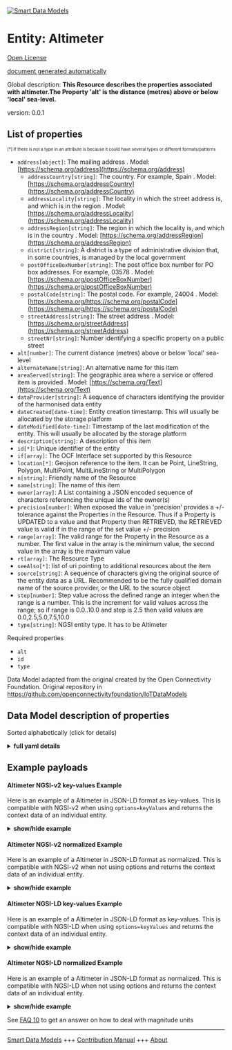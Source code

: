 <!-- 10-Header -->  
[![Smart Data Models](https://smartdatamodels.org/wp-content/uploads/2022/01/SmartDataModels_logo.png "Logo")](https://smartdatamodels.org)  
Entity: Altimeter  
=================<!-- /10-Header -->  
<!-- 15-License -->  
[Open License](https://github.com/smart-data-models//dataModel.OCF/blob/master/Altimeter/LICENSE.md)  
[document generated automatically](https://docs.google.com/presentation/d/e/2PACX-1vTs-Ng5dIAwkg91oTTUdt8ua7woBXhPnwavZ0FxgR8BsAI_Ek3C5q97Nd94HS8KhP-r_quD4H0fgyt3/pub?start=false&loop=false&delayms=3000#slide=id.gb715ace035_0_60)  
<!-- /15-License -->  
<!-- 20-Description -->  
Global description: **This Resource describes the properties associated with altimeter.The Property 'alt' is the distance (metres) above or below 'local' sea-level.**  
version: 0.0.1  
<!-- /20-Description -->  
<!-- 30-PropertiesList -->  

## List of properties  

<sup><sub>[*] If there is not a type in an attribute is because it could have several types or different formats/patterns</sub></sup>  
- `address[object]`: The mailing address  . Model: [https://schema.org/address](https://schema.org/address)	- `addressCountry[string]`: The country. For example, Spain  . Model: [https://schema.org/addressCountry](https://schema.org/addressCountry)  
	- `addressLocality[string]`: The locality in which the street address is, and which is in the region  . Model: [https://schema.org/addressLocality](https://schema.org/addressLocality)  
	- `addressRegion[string]`: The region in which the locality is, and which is in the country  . Model: [https://schema.org/addressRegion](https://schema.org/addressRegion)  
	- `district[string]`: A district is a type of administrative division that, in some countries, is managed by the local government    
	- `postOfficeBoxNumber[string]`: The post office box number for PO box addresses. For example, 03578  . Model: [https://schema.org/postOfficeBoxNumber](https://schema.org/postOfficeBoxNumber)  
	- `postalCode[string]`: The postal code. For example, 24004  . Model: [https://schema.org/https://schema.org/postalCode](https://schema.org/https://schema.org/postalCode)  
	- `streetAddress[string]`: The street address  . Model: [https://schema.org/streetAddress](https://schema.org/streetAddress)  
	- `streetNr[string]`: Number identifying a specific property on a public street    
- `alt[number]`: The current distance (metres) above or below 'local' sea-level  - `alternateName[string]`: An alternative name for this item  - `areaServed[string]`: The geographic area where a service or offered item is provided  . Model: [https://schema.org/Text](https://schema.org/Text)- `dataProvider[string]`: A sequence of characters identifying the provider of the harmonised data entity  - `dateCreated[date-time]`: Entity creation timestamp. This will usually be allocated by the storage platform  - `dateModified[date-time]`: Timestamp of the last modification of the entity. This will usually be allocated by the storage platform  - `description[string]`: A description of this item  - `id[*]`: Unique identifier of the entity  - `if[array]`: The OCF Interface set supported by this Resource  - `location[*]`: Geojson reference to the item. It can be Point, LineString, Polygon, MultiPoint, MultiLineString or MultiPolygon  - `n[string]`: Friendly name of the Resource  - `name[string]`: The name of this item  - `owner[array]`: A List containing a JSON encoded sequence of characters referencing the unique Ids of the owner(s)  - `precision[number]`: When exposed the value in 'precision' provides a +/- tolerance against the Properties in the Resource. Thus if a Property is UPDATED to a value and that Property then RETRIEVED, the RETRIEVED value is valid if in the range of the set value +/- precision  - `range[array]`: The valid range for the Property in the Resource as a number. The first value in the array is the minimum value, the second value in the array is the maximum value  - `rt[array]`: The Resource Type  - `seeAlso[*]`: list of uri pointing to additional resources about the item  - `source[string]`: A sequence of characters giving the original source of the entity data as a URL. Recommended to be the fully qualified domain name of the source provider, or the URL to the source object  - `step[number]`: Step value across the defined range an integer when the range is a number.  This is the increment for valid values across the range; so if range is 0.0..10.0 and step is 2.5 then valid values are 0.0,2.5,5.0,7.5,10.0  - `type[string]`: NGSI entity type. It has to be Altimeter  <!-- /30-PropertiesList -->  
<!-- 35-RequiredProperties -->  
Required properties  
- `alt`  - `id`  - `type`  <!-- /35-RequiredProperties -->  
<!-- 40-RequiredProperties -->  
Data Model adapted from the original created by the Open Connectivity Foundation. Original repository in https://github.com/openconnectivityfoundation/IoTDataModels  
<!-- /40-RequiredProperties -->  
<!-- 50-DataModelHeader -->  
## Data Model description of properties  
Sorted alphabetically (click for details)  
<!-- /50-DataModelHeader -->  
<!-- 60-ModelYaml -->  
<details><summary><strong>full yaml details</strong></summary>    
```yaml  
Altimeter:    
  description: This Resource describes the properties associated with altimeter.The Property 'alt' is the distance (metres) above or below 'local' sea-level.    
  properties:    
    address:    
      description: The mailing address    
      properties:    
        addressCountry:    
          description: 'The country. For example, Spain'    
          type: string    
          x-ngsi:    
            model: https://schema.org/addressCountry    
            type: Property    
        addressLocality:    
          description: 'The locality in which the street address is, and which is in the region'    
          type: string    
          x-ngsi:    
            model: https://schema.org/addressLocality    
            type: Property    
        addressRegion:    
          description: 'The region in which the locality is, and which is in the country'    
          type: string    
          x-ngsi:    
            model: https://schema.org/addressRegion    
            type: Property    
        district:    
          description: 'A district is a type of administrative division that, in some countries, is managed by the local government'    
          type: string    
          x-ngsi:    
            type: Property    
        postOfficeBoxNumber:    
          description: 'The post office box number for PO box addresses. For example, 03578'    
          type: string    
          x-ngsi:    
            model: https://schema.org/postOfficeBoxNumber    
            type: Property    
        postalCode:    
          description: 'The postal code. For example, 24004'    
          type: string    
          x-ngsi:    
            model: https://schema.org/https://schema.org/postalCode    
            type: Property    
        streetAddress:    
          description: The street address    
          type: string    
          x-ngsi:    
            model: https://schema.org/streetAddress    
            type: Property    
        streetNr:    
          description: Number identifying a specific property on a public street    
          type: string    
          x-ngsi:    
            type: Property    
      type: object    
      x-ngsi:    
        model: https://schema.org/address    
        type: Property    
    alt:    
      description: The current distance (metres) above or below 'local' sea-level    
      readOnly: true    
      type: number    
      x-ngsi:    
        type: Property    
    alternateName:    
      description: An alternative name for this item    
      type: string    
      x-ngsi:    
        type: Property    
    areaServed:    
      description: The geographic area where a service or offered item is provided    
      type: string    
      x-ngsi:    
        model: https://schema.org/Text    
        type: Property    
    dataProvider:    
      description: A sequence of characters identifying the provider of the harmonised data entity    
      type: string    
      x-ngsi:    
        type: Property    
    dateCreated:    
      description: Entity creation timestamp. This will usually be allocated by the storage platform    
      format: date-time    
      type: string    
      x-ngsi:    
        type: Property    
    dateModified:    
      description: Timestamp of the last modification of the entity. This will usually be allocated by the storage platform    
      format: date-time    
      type: string    
      x-ngsi:    
        type: Property    
    description:    
      description: A description of this item    
      type: string    
      x-ngsi:    
        type: Property    
    id:    
      anyOf:    
        - description: Identifier format of any NGSI entity    
          maxLength: 256    
          minLength: 1    
          pattern: ^[\w\-\.\{\}\$\+\*\[\]`|~^@!,:\\]+$    
          type: string    
          x-ngsi:    
            type: Property    
        - description: Identifier format of any NGSI entity    
          format: uri    
          type: string    
          x-ngsi:    
            type: Property    
      description: Unique identifier of the entity    
      x-ngsi:    
        type: Property    
    if:    
      description: The OCF Interface set supported by this Resource    
      items:    
        enum:    
          - oic.if.s    
          - oic.if.baseline    
        type: string    
      minItems: 2    
      readOnly: true    
      type: array    
      uniqueItems: true    
      x-ngsi:    
        type: Property    
    location:    
      description: 'Geojson reference to the item. It can be Point, LineString, Polygon, MultiPoint, MultiLineString or MultiPolygon'    
      oneOf:    
        - description: Geojson reference to the item. Point    
          properties:    
            bbox:    
              items:    
                type: number    
              minItems: 4    
              type: array    
            coordinates:    
              items:    
                type: number    
              minItems: 2    
              type: array    
            type:    
              enum:    
                - Point    
              type: string    
          required:    
            - type    
            - coordinates    
          title: GeoJSON Point    
          type: object    
          x-ngsi:    
            type: GeoProperty    
        - description: Geojson reference to the item. LineString    
          properties:    
            bbox:    
              items:    
                type: number    
              minItems: 4    
              type: array    
            coordinates:    
              items:    
                items:    
                  type: number    
                minItems: 2    
                type: array    
              minItems: 2    
              type: array    
            type:    
              enum:    
                - LineString    
              type: string    
          required:    
            - type    
            - coordinates    
          title: GeoJSON LineString    
          type: object    
          x-ngsi:    
            type: GeoProperty    
        - description: Geojson reference to the item. Polygon    
          properties:    
            bbox:    
              items:    
                type: number    
              minItems: 4    
              type: array    
            coordinates:    
              items:    
                items:    
                  items:    
                    type: number    
                  minItems: 2    
                  type: array    
                minItems: 4    
                type: array    
              type: array    
            type:    
              enum:    
                - Polygon    
              type: string    
          required:    
            - type    
            - coordinates    
          title: GeoJSON Polygon    
          type: object    
          x-ngsi:    
            type: GeoProperty    
        - description: Geojson reference to the item. MultiPoint    
          properties:    
            bbox:    
              items:    
                type: number    
              minItems: 4    
              type: array    
            coordinates:    
              items:    
                items:    
                  type: number    
                minItems: 2    
                type: array    
              type: array    
            type:    
              enum:    
                - MultiPoint    
              type: string    
          required:    
            - type    
            - coordinates    
          title: GeoJSON MultiPoint    
          type: object    
          x-ngsi:    
            type: GeoProperty    
        - description: Geojson reference to the item. MultiLineString    
          properties:    
            bbox:    
              items:    
                type: number    
              minItems: 4    
              type: array    
            coordinates:    
              items:    
                items:    
                  items:    
                    type: number    
                  minItems: 2    
                  type: array    
                minItems: 2    
                type: array    
              type: array    
            type:    
              enum:    
                - MultiLineString    
              type: string    
          required:    
            - type    
            - coordinates    
          title: GeoJSON MultiLineString    
          type: object    
          x-ngsi:    
            type: GeoProperty    
        - description: Geojson reference to the item. MultiLineString    
          properties:    
            bbox:    
              items:    
                type: number    
              minItems: 4    
              type: array    
            coordinates:    
              items:    
                items:    
                  items:    
                    items:    
                      type: number    
                    minItems: 2    
                    type: array    
                  minItems: 4    
                  type: array    
                type: array    
              type: array    
            type:    
              enum:    
                - MultiPolygon    
              type: string    
          required:    
            - type    
            - coordinates    
          title: GeoJSON MultiPolygon    
          type: object    
          x-ngsi:    
            type: GeoProperty    
      x-ngsi:    
        type: GeoProperty    
    n:    
      description: Friendly name of the Resource    
      maxLength: 64    
      readOnly: true    
      type: string    
      x-ngsi:    
        type: Property    
    name:    
      description: The name of this item    
      type: string    
      x-ngsi:    
        type: Property    
    owner:    
      description: A List containing a JSON encoded sequence of characters referencing the unique Ids of the owner(s)    
      items:    
        anyOf:    
          - description: Identifier format of any NGSI entity    
            maxLength: 256    
            minLength: 1    
            pattern: ^[\w\-\.\{\}\$\+\*\[\]`|~^@!,:\\]+$    
            type: string    
            x-ngsi:    
              type: Property    
          - description: Identifier format of any NGSI entity    
            format: uri    
            type: string    
            x-ngsi:    
              type: Property    
        description: Unique identifier of the entity    
        x-ngsi:    
          type: Property    
      type: array    
      x-ngsi:    
        type: Property    
    precision:    
      description: 'When exposed the value in ''precision'' provides a +/- tolerance against the Properties in the Resource. Thus if a Property is UPDATED to a value and that Property then RETRIEVED, the RETRIEVED value is valid if in the range of the set value +/- precision'    
      readOnly: true    
      type: number    
      x-ngsi:    
        type: Property    
    range:    
      description: 'The valid range for the Property in the Resource as a number. The first value in the array is the minimum value, the second value in the array is the maximum value'    
      items:    
        type: number    
      maxItems: 2    
      minItems: 2    
      readOnly: true    
      type: array    
      x-ngsi:    
        type: Property    
    rt:    
      description: The Resource Type    
      items:    
        enum:    
          - oic.r.altimeter    
        maxLength: 64    
        type: string    
      minItems: 1    
      readOnly: true    
      type: array    
      uniqueItems: true    
      x-ngsi:    
        type: Property    
    seeAlso:    
      description: list of uri pointing to additional resources about the item    
      oneOf:    
        - items:    
            format: uri    
            type: string    
          minItems: 1    
          type: array    
        - format: uri    
          type: string    
      x-ngsi:    
        type: Property    
    source:    
      description: 'A sequence of characters giving the original source of the entity data as a URL. Recommended to be the fully qualified domain name of the source provider, or the URL to the source object'    
      type: string    
      x-ngsi:    
        type: Property    
    step:    
      description: 'Step value across the defined range an integer when the range is a number.  This is the increment for valid values across the range; so if range is 0.0..10.0 and step is 2.5 then valid values are 0.0,2.5,5.0,7.5,10.0'    
      readOnly: true    
      type: number    
      x-ngsi:    
        type: Property    
    type:    
      description: NGSI entity type. It has to be Altimeter    
      enum:    
        - Altimeter    
      type: string    
      x-ngsi:    
        type: Property    
  required:    
    - alt    
    - id    
    - type    
  type: object    
  x-derived-from: https://raw.githubusercontent.com/openconnectivityfoundation/IoTDataModels/master/AltimeterResURI.swagger.json    
  x-disclaimer: 'Redistribution and use in source and binary forms, with or without modification, are permitted  provided that the license conditions are met. Copyleft (c) 2022 Contributors to Smart Data Models Program'    
  x-license-url: https://github.com/smart-data-models/dataModel.OCF/blob/master/Altimeter/LICENSE.md    
  x-model-schema: https://smart-data-models.github.io/dataModel.OCF/Altimeter/schema.json    
  x-model-tags: OCF    
  x-version: 0.0.1    
```  
</details>    
<!-- /60-ModelYaml -->  
<!-- 70-MiddleNotes -->  
<!-- /70-MiddleNotes -->  
<!-- 80-Examples -->  
## Example payloads    
#### Altimeter NGSI-v2 key-values Example    
Here is an example of a Altimeter in JSON-LD format as key-values. This is compatible with NGSI-v2 when  using `options=keyValues` and returns the context data of an individual entity.  
<details><summary><strong>show/hide example</strong></summary>    
```json  
{  
    "id": "urn:ngsi-ld:Altimeter:id:TWDF:66254261",  
    "dateCreated": "1998-06-13T14:49:06Z",  
    "dateModified": "2023-02-09T05:06:53Z",  
    "source": "Perhaps maybe class. Authority according wear develop become. Letter fall reduce woman f",  
    "name": "Result build remain close natural history relate method. Later nature yeah party arrive. Dog something friend special.",  
    "alternateName": "Care learn whole. Arrive employee meeting about still cold once view. Check leave space.",  
    "description": "Court",  
    "dataProvider": "Mean eight design put. Focus specific instead finally region two various. Whatever them seem let head program environment. Behind impro",  
    "owner": [  
        "urn:ngsi-ld:Altimeter:items:REST:24340353",  
        "urn:ngsi-ld:Altimeter:items:JPXH:89305576"  
    ],  
    "seeAlso": [  
        "urn:ngsi-ld:Altimeter:items:YJDK:74161276"  
    ],  
    "location": {  
        "type": "Point",  
        "coordinates": [  
            71.586845,  
            113.083418  
        ]  
    },  
    "address": {  
        "streetAddress": "Concern today writer song operation city issue. Challenge conference service price miss. National w",  
        "addressLocality": "Age simply score character force. Thousand seem hope. Field fill great care.",  
        "addressRegion": "Help like find size. Check explain reduce value. Across recently choice policy writer avoid.",  
        "addressCountry": "Arrive east threat south wear budget. Tv program job unit blue sit.",  
        "postalCode": "And until cultural quickly her pick Mrs. Medical fear light.",  
        "postOfficeBoxNumber": "Story thousand employee either second customer oil. Space American avoid police work drug water physical. Resource husband Congress government follow economic dream.",  
        "streetNr": "South worker history wish bot",  
        "district": "Station want national quickly father thing. Whatever ago across do long clearly worker."  
    },  
    "areaServed": "Order nothing mention pull war stand. Store along feel without seem. Young candidate whether learn glass.",  
    "rt": [  
        "oic.r.altimeter"  
    ],  
    "alt": 821.8,  
    "n": "Want among want model its whether visit",  
    "precision": 735.5,  
    "range": [  
        826.2,  
        991.8  
    ],  
    "step": 295.7,  
    "if": [  
        "oic.if.baseline",  
        "oic.if.s"  
    ],  
    "type": "Altimeter"  
}  
```  
</details>  
#### Altimeter NGSI-v2 normalized Example    
Here is an example of a Altimeter in JSON-LD format as normalized. This is compatible with NGSI-v2 when not using options and returns the context data of an individual entity.  
<details><summary><strong>show/hide example</strong></summary>    
```json  
{  
    "id": "urn:ngsi-ld:Altimeter:id:TWDF:66254261",  
    "dateCreated": {  
        "type": "DateTime",  
        "value": "1998-06-13T14:49:06Z"  
    },  
    "dateModified": {  
        "type": "DateTime",  
        "value": "2023-02-09T05:06:53Z"  
    },  
    "source": {  
        "type": "Text",  
        "value": "Perhaps maybe class. Authority according wear develop become. Letter fall reduce woman f"  
    },  
    "name": {  
        "type": "Text",  
        "value": "Result build remain close natural history relate method. Later nature yeah party arrive. Dog something friend special."  
    },  
    "alternateName": {  
        "type": "Text",  
        "value": "Care learn whole. Arrive employee meeting about still cold once view. Check leave space."  
    },  
    "description": {  
        "type": "Text",  
        "value": "Court"  
    },  
    "dataProvider": {  
        "type": "Text",  
        "value": "Mean eight design put. Focus specific instead finally region two various. Whatever them seem let head program environment. Behind impro"  
    },  
    "owner": {  
        "type": "StructuredValue",  
        "value": [  
            "urn:ngsi-ld:Altimeter:items:REST:24340353",  
            "urn:ngsi-ld:Altimeter:items:JPXH:89305576"  
        ]  
    },  
    "seeAlso": {  
        "type": "StructuredValue",  
        "value": [  
            "urn:ngsi-ld:Altimeter:items:YJDK:74161276"  
        ]  
    },  
    "location": {  
        "type": "geo:json",  
        "value": {  
            "type": "Point",  
            "coordinates": [  
                71.586845,  
                113.083418  
            ]  
        }  
    },  
    "address": {  
        "type": "StructuredValue",  
        "value": {  
            "streetAddress": "Concern today writer song operation city issue. Challenge conference service price miss. National w",  
            "addressLocality": "Age simply score character force. Thousand seem hope. Field fill great care.",  
            "addressRegion": "Help like find size. Check explain reduce value. Across recently choice policy writer avoid.",  
            "addressCountry": "Arrive east threat south wear budget. Tv program job unit blue sit.",  
            "postalCode": "And until cultural quickly her pick Mrs. Medical fear light.",  
            "postOfficeBoxNumber": "Story thousand employee either second customer oil. Space American avoid police work drug water physical. Resource husband Congress government follow economic dream.",  
            "streetNr": "South worker history wish bot",  
            "district": "Station want national quickly father thing. Whatever ago across do long clearly worker."  
        }  
    },  
    "areaServed": {  
        "type": "Text",  
        "value": "Order nothing mention pull war stand. Store along feel without seem. Young candidate whether learn glass."  
    },  
    "rt": {  
        "type": "StructuredValue",  
        "value": [  
            "oic.r.altimeter"  
        ]  
    },  
    "alt": {  
        "type": "Number",  
        "value": 821.8  
    },  
    "n": {  
        "type": "Text",  
        "value": "Want among want model its whether visit"  
    },  
    "precision": {  
        "type": "Number",  
        "value": 735.5  
    },  
    "range": {  
        "type": "StructuredValue",  
        "value": [  
            826.2,  
            991.8  
        ]  
    },  
    "step": {  
        "type": "Number",  
        "value": 295.7  
    },  
    "if": {  
        "type": "StructuredValue",  
        "value": [  
            "oic.if.baseline",  
            "oic.if.s"  
        ]  
    },  
    "type": "Altimeter"  
}  
```  
</details>  
#### Altimeter NGSI-LD key-values Example    
Here is an example of a Altimeter in JSON-LD format as key-values. This is compatible with NGSI-LD when  using `options=keyValues` and returns the context data of an individual entity.  
<details><summary><strong>show/hide example</strong></summary>    
```json  
{  
    "id": "urn:ngsi-ld:Altimeter:id:TWDF:66254261",  
    "dateCreated": "1998-06-13T14:49:06Z",  
    "dateModified": "2023-02-09T05:06:53Z",  
    "source": "Perhaps maybe class. Authority according wear develop become. Letter fall reduce woman f",  
    "name": "Result build remain close natural history relate method. Later nature yeah party arrive. Dog something friend special.",  
    "alternateName": "Care learn whole. Arrive employee meeting about still cold once view. Check leave space.",  
    "description": "Court",  
    "dataProvider": "Mean eight design put. Focus specific instead finally region two various. Whatever them seem let head program environment. Behind impro",  
    "owner": [  
        "urn:ngsi-ld:Altimeter:items:REST:24340353",  
        "urn:ngsi-ld:Altimeter:items:JPXH:89305576"  
    ],  
    "seeAlso": [  
        "urn:ngsi-ld:Altimeter:items:YJDK:74161276"  
    ],  
    "location": {  
        "type": "Point",  
        "coordinates": [  
            71.586845,  
            113.083418  
        ]  
    },  
    "address": {  
        "streetAddress": "Concern today writer song operation city issue. Challenge conference service price miss. National w",  
        "addressLocality": "Age simply score character force. Thousand seem hope. Field fill great care.",  
        "addressRegion": "Help like find size. Check explain reduce value. Across recently choice policy writer avoid.",  
        "addressCountry": "Arrive east threat south wear budget. Tv program job unit blue sit.",  
        "postalCode": "And until cultural quickly her pick Mrs. Medical fear light.",  
        "postOfficeBoxNumber": "Story thousand employee either second customer oil. Space American avoid police work drug water physical. Resource husband Congress government follow economic dream.",  
        "streetNr": "South worker history wish bot",  
        "district": "Station want national quickly father thing. Whatever ago across do long clearly worker."  
    },  
    "areaServed": "Order nothing mention pull war stand. Store along feel without seem. Young candidate whether learn glass.",  
    "rt": [  
        "oic.r.altimeter"  
    ],  
    "alt": 821.8,  
    "n": "Want among want model its whether visit",  
    "precision": 735.5,  
    "range": [  
        826.2,  
        991.8  
    ],  
    "step": 295.7,  
    "if": [  
        "oic.if.baseline",  
        "oic.if.s"  
    ],  
    "type": "Altimeter",  
    "@context": [  
        "https://smartdatamodels.org/context.jsonld"  
    ]  
}  
```  
</details>  
#### Altimeter NGSI-LD normalized Example    
Here is an example of a Altimeter in JSON-LD format as normalized. This is compatible with NGSI-LD when not using options and returns the context data of an individual entity.  
<details><summary><strong>show/hide example</strong></summary>    
```json  
{  
    "id": "urn:ngsi-ld:Altimeter:id:TWDF:66254261",  
    "dateCreated": {  
        "type": "Property",  
        "value": {  
            "@type": "DateTime",  
            "@value": "1998-06-13T14:49:06Z"  
        }  
    },  
    "dateModified": {  
        "type": "Property",  
        "value": {  
            "@type": "DateTime",  
            "@value": "2023-02-09T05:06:53Z"  
        }  
    },  
    "source": {  
        "type": "Property",  
        "value": "Perhaps maybe class. Authority according wear develop become. Letter fall reduce woman f"  
    },  
    "name": {  
        "type": "Property",  
        "value": "Result build remain close natural history relate method. Later nature yeah party arrive. Dog something friend special."  
    },  
    "alternateName": {  
        "type": "Property",  
        "value": "Care learn whole. Arrive employee meeting about still cold once view. Check leave space."  
    },  
    "description": {  
        "type": "Property",  
        "value": "Court"  
    },  
    "dataProvider": {  
        "type": "Property",  
        "value": "Mean eight design put. Focus specific instead finally region two various. Whatever them seem let head program environment. Behind impro"  
    },  
    "owner": {  
        "type": "Property",  
        "value": [  
            "urn:ngsi-ld:Altimeter:items:REST:24340353",  
            "urn:ngsi-ld:Altimeter:items:JPXH:89305576"  
        ]  
    },  
    "seeAlso": {  
        "type": "Property",  
        "value": [  
            "urn:ngsi-ld:Altimeter:items:YJDK:74161276"  
        ]  
    },  
    "location": {  
        "type": "GeoProperty",  
        "value": {  
            "type": "Point",  
            "coordinates": [  
                71.586845,  
                113.083418  
            ]  
        }  
    },  
    "address": {  
        "type": "Property",  
        "value": {  
            "streetAddress": "Concern today writer song operation city issue. Challenge conference service price miss. National w",  
            "addressLocality": "Age simply score character force. Thousand seem hope. Field fill great care.",  
            "addressRegion": "Help like find size. Check explain reduce value. Across recently choice policy writer avoid.",  
            "addressCountry": "Arrive east threat south wear budget. Tv program job unit blue sit.",  
            "postalCode": "And until cultural quickly her pick Mrs. Medical fear light.",  
            "postOfficeBoxNumber": "Story thousand employee either second customer oil. Space American avoid police work drug water physical. Resource husband Congress government follow economic dream.",  
            "streetNr": "South worker history wish bot",  
            "district": "Station want national quickly father thing. Whatever ago across do long clearly worker."  
        }  
    },  
    "areaServed": {  
        "type": "Property",  
        "value": "Order nothing mention pull war stand. Store along feel without seem. Young candidate whether learn glass."  
    },  
    "rt": {  
        "type": "Property",  
        "value": [  
            "oic.r.altimeter"  
        ]  
    },  
    "alt": {  
        "type": "Property",  
        "value": 821.8  
    },  
    "n": {  
        "type": "Property",  
        "value": "Want among want model its whether visit"  
    },  
    "precision": {  
        "type": "Property",  
        "value": 735.5  
    },  
    "range": {  
        "type": "Property",  
        "value": [  
            826.2,  
            991.8  
        ]  
    },  
    "step": {  
        "type": "Property",  
        "value": 295.7  
    },  
    "if": {  
        "type": "Property",  
        "value": [  
            "oic.if.baseline",  
            "oic.if.s"  
        ]  
    },  
    "type": "Altimeter",  
    "@context": [  
        "https://smartdatamodels.org/context.jsonld"  
    ]  
}  
```  
</details><!-- /80-Examples -->  
<!-- 90-FooterNotes -->  
<!-- /90-FooterNotes -->  
<!-- 95-Units -->  
See [FAQ 10](https://smartdatamodels.org/index.php/faqs/) to get an answer on how to deal with magnitude units  
<!-- /95-Units -->  
<!-- 97-LastFooter -->  
---  
[Smart Data Models](https://smartdatamodels.org) +++ [Contribution Manual](https://bit.ly/contribution_manual) +++ [About](https://bit.ly/Introduction_SDM)<!-- /97-LastFooter -->  
